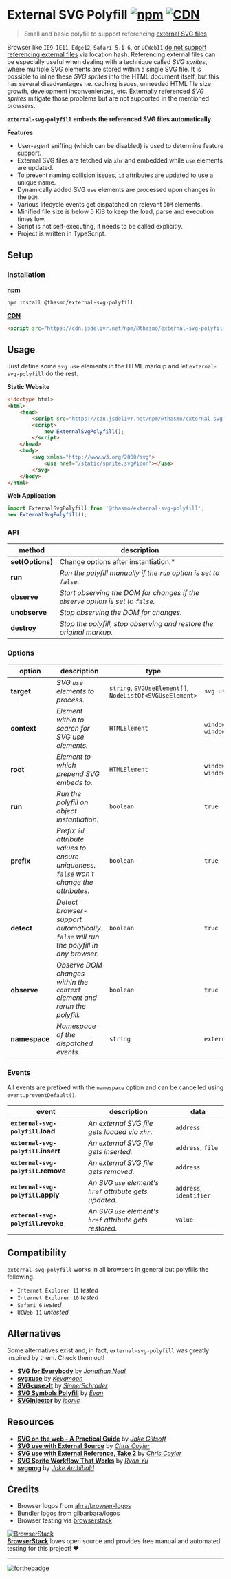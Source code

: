# External SVG Polyfill [![npm][npm-badge]][npm] [![CDN][cdn-badge]][cdn]
> Small and basic polyfill to support referencing [external SVG files](https://css-tricks.com/svg-use-external-source/)

Browser like `IE9-IE11`, `Edge12`, `Safari 5.1-6`, or `UCWeb11`
[do not support referencing external files](https://caniuse.com/#feat=svg) via location hash.
Referencing external files can be especially useful when dealing with a technique called
*SVG sprites*, where multiple SVG elements are stored within a single SVG file. It is possible
to inline these *SVG sprites* into the HTML document itself, but this has several disadvantages
i.e. caching issues, unneeded HTML file size growth, development inconveniences, etc.
Externally referenced *SVG sprites* mitigate those problems but are not supported in the mentioned browsers.

**`external-svg-polyfill` embeds the referenced SVG files automatically.**

**Features**
* User-agent sniffing (which can be disabled) is used to determine feature support.
* External SVG files are fetched via `xhr` and embedded while `use` elements are updated.
* To prevent naming collision issues, `id` attributes are updated to use a unique name.
* Dynamically added SVG `use` elements are processed upon changes in the `DOM`.
* Various lifecycle events get dispatched on relevant `DOM` elements.
* Minified file size is below 5 KiB to keep the load, parse and execution times low.
* Script is not self-executing, it needs to be called explicitly.
* Project is written in TypeScript.

## Setup

### Installation

[**npm**][npm]
```sh
npm install @thasmo/external-svg-polyfill
```

[**CDN**][cdn]
```html
<script src="https://cdn.jsdelivr.net/npm/@thasmo/external-svg-polyfill@1/browser/bundle.min.js"></script>
```

## Usage

Just define some `svg use` elements in the HTML markup and let `external-svg-polyfill` do the rest.

**Static Website**
```html
<!doctype html>
<html>
    <head>
        <script src="https://cdn.jsdelivr.net/npm/@thasmo/external-svg-polyfill@1/browser/bundle.min.js"></script>
        <script>
            new ExternalSvgPolyfill();
        </script>
    </head>
    <body>
        <svg xmlns="http://www.w3.org/2000/svg">
            <use href="/static/sprite.svg#icon"></use>
        </svg>
    </body>
</html>
```

**Web Application**
```js
import ExternalSvgPolyfill from '@thasmo/external-svg-polyfill';
new ExternalSvgPolyfill();
```

### API

| method | description |
|--------|-------------|
| **set(Options)** | Change options after instantiation.* |
| **run** | *Run the polyfill manually if the `run` option is set to `false`.* |
| **observe** | *Start observing the DOM for changes if the `observe` option is set to `false`.* |
| **unobserve** | *Stop observing the DOM for changes.* |
| **destroy** | *Stop the polyfill, stop observing and restore the original markup.* |

### Options

| option | description | type | default |
|--------|-------------|------|---------|
| **target** | *SVG `use` elements to process.* | `string`, `SVGUseElement[]`, `NodeListOf<SVGUseElement>` | `svg use` |
| **context** | *Element within to search for SVG use elements.* | `HTMLElement` | `window.document.body ?: window.document.documentElement` |
| **root** | *Element to which prepend SVG embeds to.* | `HTMLElement` | `window.document.body ?: window.document.documentElement` |
| **run** | *Run the polyfill on object instantiation.* | `boolean` | `true` |
| **prefix** | *Prefix `id` attribute values to ensure uniqueness. `false` won't change the attributes.* | `boolean` | `true` |
| **detect** | *Detect browser-support automatically. `false` will run the polyfill in any browser.* | `boolean` | `true` |
| **observe** | *Observe DOM changes within the `context` element and rerun the polyfill.* | `boolean` | `true` |
| **namespace** | *Namespace of the dispatched events.* | `string` | `external-svg-polyfill` |

### Events

All events are prefixed with the `namespace` option and can be cancelled using `event.preventDefault()`.

| event | description | data |
|-------|-------------|------|
| **`external-svg-polyfill`.load** | *An external SVG file gets loaded via `xhr`.* | `address` |
| **`external-svg-polyfill`.insert** | *An external SVG file gets inserted.* | `address`, `file` |
| **`external-svg-polyfill`.remove** | *An external SVG file gets removed.* | `address` |
| **`external-svg-polyfill`.apply** | *An SVG `use` element's `href` attribute gets updated.* | `address`, `identifier` |
| **`external-svg-polyfill`.revoke** | *An SVG `use` element's `href` attribute gets restored.* | `value` |

## Compatibility

`external-svg-polyfill` works in all browsers in general but polyfills the following.
* `Internet Explorer 11` *tested*
* `Internet Explorer 10` *tested*
* `Safari 6` *tested*
* `UCWeb 11` *untested*

## Alternatives

Some alternatives exist and, in fact, `external-svg-polyfill` was greatly inspired by them. Check them out!

* [**SVG for Everybody**](https://github.com/jonathantneal/svg4everybody) by [*Jonathan Neal*](https://github.com/jonathantneal)
* [**svgxuse**](https://github.com/Keyamoon/svgxuse) by [*Keyamoon*](https://github.com/Keyamoon)
* [**SVG\<use\>It**](https://github.com/sinnerschrader/svg-use-it) by [*SinnerSchrader*](https://github.com/sinnerschrader)
* [**SVG Symbols Polyfill**](https://github.com/evan2x/svg-symbols-polyfill) by [*Evan*](https://github.com/evan2x)
* [**SVGInjector**](https://github.com/iconic/SVGInjector) by [*iconic*](https://github.com/iconic)

## Resources

* [**SVG on the web - A Practical Guide**](https://svgontheweb.com/) by [*Jake Giltsoff*](https://twitter.com/jakegiltsoff)
* [**SVG use with External Source**](https://css-tricks.com/svg-use-external-source/) by [*Chris Coyier*](https://twitter.com/chriscoyier)
* [**SVG use with External Reference, Take 2**](https://css-tricks.com/svg-use-with-external-reference-take-2/) by [*Chris Coyier*](https://twitter.com/chriscoyier)
* [**SVG Sprite Workflow That Works**](https://medium.com/@iamryanyu/svg-sprite-workflow-that-works-f5609d4d6144) by [*Ryan Yu*](https://twitter.com/iamryanyu)
* [**svgomg**](https://jakearchibald.github.io/svgomg/) by [*Jake Archibald*](https://twitter.com/jaffathecake)

## Credits

* Browser logos from [alrra/browser-logos](https://github.com/alrra/browser-logos)
* Bundler logos from [gilbarbara/logos](https://github.com/gilbarbara/logos)
* Browser testing via [browserstack](https://github.com/browserstack)

[![BrowserStack](https://www.browserstack.com/images/mail/browserstack-logo-footer.png)](https://www.browserstack.com/)  
[**BrowserStack**](https://www.browserstack.com/) loves open source and provides free manual and automated testing for this project! ❤️

---

[![forthebadge](https://forthebadge.com/images/badges/built-with-love.svg)](https://forthebadge.com)

[npm]: https://www.npmjs.com/package/@thasmo/external-svg-polyfill
[npm-badge]: https://img.shields.io/npm/v/@thasmo/external-svg-polyfill.svg
[cdn]: https://www.jsdelivr.com/package/npm/@thasmo/external-svg-polyfill
[cdn-badge]: https://data.jsdelivr.com/v1/package/npm/@thasmo/external-svg-polyfill/badge?style=rounded
